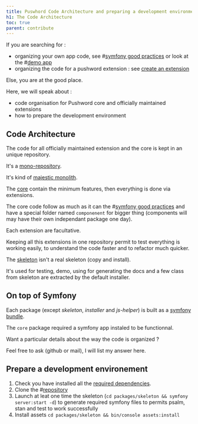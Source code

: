 ```yaml
---
title: Puswhord Code Architecture and preparing a development environment
h1: The Code Architecture
toc: true
parent: contribute
---
```


If you are searching for :

- organizing your own app code, see #[symfony good practices](https://symfony.com/doc/current/best_practices.html) or look at the #[demo app](https://github.com/Pushword/Pushword/tree/main/packages/skeleton)
- organizing the code for a pushword extension : see [create an extension](/create-extension)

Else, you are at the good place.

Here, we will speak about :

- code organisation for Pushword core and officially maintained extensions
- how to prepare the development environment

## Code Architecture

The code for all officially maintained extension and the core is kept in an unique repository.

It's a [mono-repository](https://tomasvotruba.com/blog/2019/10/28/all-you-always-wanted-to-know-about-monorepo-but-were-afraid-to-ask/).

It's kind of [majestic monolith](https://m.signalvnoise.com/the-majestic-monolith/).

The [core](https://github.com/Pushword/Pushword/tree/main/packages/core) contain the minimum features, then everything is done via extensions.

The core code follow as much as it can the #[symfony good practices](https://symfony.com/doc/current/best_practices.html) and have a special folder named `componenent` for bigger thing (components will may have their own independant package one day).

Each extension are facultative.

Keeping all this extensions in one repository permit to test everything is working easily, to understand the code faster and to refactor much quicker.

The [skeleton](https://github.com/Pushword/Pushword/tree/main/packages/skeleton) isn't a real skeleton (copy and install).

It's used for testing, demo, using for generating the docs and a few class from skeleton are extracted by the default installer.

## On top of Symfony

Each package (except _skeleton_, _installer_ and _js-helper_) is built as a [symfony bundle](https://symfony.com/doc/current/bundles.html).

The `core` package required a symfony app instaled to be functionnal.

Want a particular details about the way the code is organized ?

Feel free to ask (github or mail), I will list my answer here.

## Prepare a development environement

1. Check you have installed all the [required dependencies](/installation).
2. Clone the #[repository](https://github.com/Pushword/Pushword)
3. Launch at leat one time the skeleton (`cd packages/skeleton && symfony server:start -d`) to generate required symfony files to permits psalm, stan and test to work successfully
4. Install assets `cd packages/skeleton && bin/console assets:install`
